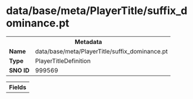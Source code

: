 <h1>data/base/meta/PlayerTitle/suffix_dominance.pt</h1><table><tr><th colspan="100%">Metadata</th></tr><tr><td><b>Name</b></td><td>data/base/meta/PlayerTitle/suffix_dominance.pt</td></tr><tr><td><b>Type</b></td><td>PlayerTitleDefinition</td></tr><tr><td><b>SNO ID</b></td><td>999569</td></tr></table>

<table><tr><th colspan="100%">Fields</th></tr></table>

